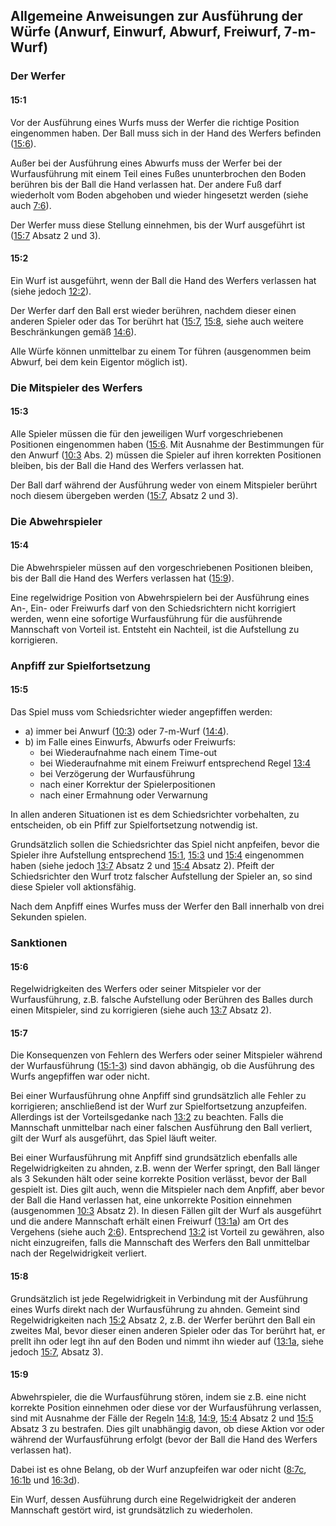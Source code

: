 ## Allgemeine Anweisungen zur Ausführung der Würfe (Anwurf, Einwurf, Abwurf, Freiwurf, 7-m-Wurf)

### Der Werfer

#### 15:1 
Vor der Ausführung eines Wurfs muss der Werfer die richtige Position eingenommen haben. Der Ball muss sich in der Hand 
des Werfers befinden ([15:6](#15:6)).

Außer bei der Ausführung eines Abwurfs muss der Werfer bei der Wurfausführung mit einem Teil eines Fußes ununterbrochen 
den Boden berühren bis der Ball die Hand verlassen hat. Der andere Fuß darf wiederholt vom Boden abgehoben und wieder 
hingesetzt werden (siehe auch [7:6](#7:6)).

Der Werfer muss diese Stellung einnehmen, bis der Wurf ausgeführt ist ([15:7](#15:7) Absatz 2 und 3).

#### 15:2 
Ein Wurf ist ausgeführt, wenn der Ball die Hand des Werfers verlassen hat (siehe jedoch [12:2](#12:2)).

Der Werfer darf den Ball erst wieder berühren, nachdem dieser einen anderen Spieler oder das Tor berührt hat 
([15:7](#15:7), [15:8](#15:8), siehe auch weitere Beschränkungen gemäß [14:6](#14:6)).

Alle Würfe können unmittelbar zu einem Tor führen (ausgenommen beim Abwurf, bei dem kein Eigentor möglich ist).

### Die Mitspieler des Werfers

#### 15:3 
Alle Spieler müssen die für den jeweiligen Wurf vorgeschriebenen Positionen eingenommen haben ([15:6](#15:6). Mit 
Ausnahme der Bestimmungen für den Anwurf ([10:3](#10:3) Abs. 2) müssen die Spieler auf ihren korrekten Positionen 
bleiben, bis der Ball die Hand des Werfers verlassen hat.

Der Ball darf während der Ausführung weder von einem Mitspieler berührt noch diesem übergeben werden ([15:7](#15:7), 
Absatz 2 und 3).

### Die Abwehrspieler

#### 15:4 
Die Abwehrspieler müssen auf den vorgeschriebenen Positionen bleiben, bis der Ball die Hand des Werfers verlassen hat 
([15:9](#15:9)).

Eine regelwidrige Position von Abwehrspielern bei der Ausführung eines An-, Ein- oder Freiwurfs darf von den 
Schiedsrichtern nicht korrigiert werden, wenn eine sofortige Wurfausführung für die ausführende Mannschaft von Vorteil 
ist. Entsteht ein Nachteil, ist die Aufstellung zu korrigieren.

### Anpfiff zur Spielfortsetzung

#### 15:5 
Das Spiel muss vom Schiedsrichter wieder angepfiffen werden:

- a) immer bei Anwurf ([10:3](#10:3)) oder 7-m-Wurf ([14:4](#14:4)). 
- b) im Falle eines Einwurfs, Abwurfs oder Freiwurfs:
  - bei Wiederaufnahme nach einem Time-out 
  - bei Wiederaufnahme mit einem Freiwurf entsprechend Regel [13:4](#13:4) 
  - bei Verzögerung der Wurfausführung 
  - nach einer Korrektur der Spielerpositionen 
  - nach einer Ermahnung oder Verwarnung

In allen anderen Situationen ist es dem Schiedsrichter vorbehalten, zu entscheiden, ob ein Pfiff zur Spielfortsetzung 
notwendig ist.

Grundsätzlich sollen die Schiedsrichter das Spiel nicht anpfeifen, bevor die Spieler ihre Aufstellung entsprechend 
[15:1](#15:1), [15:3](#15:3) und [15:4](#15:4) eingenommen haben (siehe jedoch [13:7](#13:7) Absatz 2 und [15:4](#15:4) 
Absatz 2). Pfeift der Schiedsrichter den Wurf trotz falscher Aufstellung der Spieler an, so sind diese Spieler voll 
aktionsfähig.

Nach dem Anpfiff eines Wurfes muss der Werfer den Ball innerhalb von drei Sekunden spielen.

### Sanktionen

#### 15:6 
Regelwidrigkeiten des Werfers oder seiner Mitspieler vor der Wurfausführung, z.B. falsche Aufstellung oder Berühren des 
Balles durch einen Mitspieler, sind zu korrigieren (siehe auch [13:7](#13:7) Absatz 2).

#### 15:7 
Die Konsequenzen von Fehlern des Werfers oder seiner Mitspieler während der Wurfausführung ([15:1-3](#15:1)) sind davon 
abhängig, ob die Ausführung des Wurfs angepfiffen war oder nicht.

Bei einer Wurfausführung ohne Anpfiff sind grundsätzlich alle Fehler zu korrigieren; anschließend ist der Wurf zur 
Spielfortsetzung anzupfeifen. Allerdings ist der Vorteilsgedanke nach [13:2](#13:2) zu beachten. Falls die Mannschaft 
unmittelbar nach einer falschen Ausführung den Ball verliert, gilt der Wurf als ausgeführt, das Spiel läuft weiter.

Bei einer Wurfausführung mit Anpfiff sind grundsätzlich ebenfalls alle Regelwidrigkeiten zu ahnden, z.B. wenn der Werfer 
springt, den Ball länger als 3 Sekunden hält oder seine korrekte Position verlässt, bevor der Ball gespielt ist. Dies 
gilt auch, wenn die Mitspieler nach dem Anpfiff, aber bevor der Ball die Hand verlassen hat, eine unkorrekte Position 
einnehmen (ausgenommen [10:3](#10:3) Absatz 2). In diesen Fällen gilt der Wurf als ausgeführt und die andere Mannschaft 
erhält einen Freiwurf ([13:1a](#13:1)) am Ort des Vergehens (siehe auch [2:6](#2:6)). Entsprechend [13:2](#13:2) ist 
Vorteil zu gewähren, also nicht einzugreifen, falls die Mannschaft des Werfers den Ball unmittelbar nach der 
Regelwidrigkeit verliert.

#### 15:8 
Grundsätzlich ist jede Regelwidrigkeit in Verbindung mit der Ausführung eines Wurfs direkt nach der Wurfausführung zu 
ahnden. Gemeint sind Regelwidrigkeiten nach [15:2](#15:2) Absatz 2, z.B. der Werfer berührt den Ball ein zweites Mal, 
bevor dieser einen anderen Spieler oder das Tor berührt hat, er prellt ihn oder legt ihn auf den Boden und nimmt ihn 
wieder auf ([13:1a](#13:1), siehe jedoch [15:7](#15:7), Absatz 3).

#### 15:9 
Abwehrspieler, die die Wurfausführung stören, indem sie z.B. eine nicht korrekte Position einnehmen oder diese vor der 
Wurfausführung verlassen, sind mit Ausnahme der Fälle der Regeln [14:8](#14:8), [14:9](#14:9), [15:4](#15:4) Absatz 2 
und [15:5](#15:5) Absatz 3 zu bestrafen. Dies gilt unabhängig davon, ob diese Aktion vor oder während der Wurfausführung 
erfolgt (bevor der Ball die Hand des Werfers verlassen hat).

Dabei ist es ohne Belang, ob der Wurf anzupfeifen war oder nicht ([8:7c](#8:7), [16:1b](#16:1) und [16:3d](#16:3)).

Ein Wurf, dessen Ausführung durch eine Regelwidrigkeit der anderen Mannschaft gestört wird, ist grundsätzlich zu 
wiederholen.
